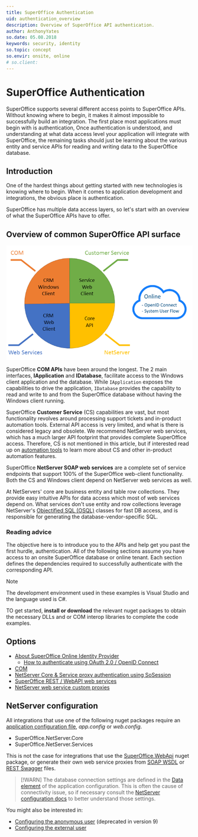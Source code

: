 ```yaml
---
title: SuperOffice Authentication
uid: authentication_overview
description: Overview of SuperOffice API authentication.
author: AnthonyYates
so.date: 05.08.2018
keywords: security, identity
so.topic: concept
so.envir: onsite, online
# so.client:
---
```


# SuperOffice Authentication

SuperOffice supports several different access points to SuperOffice APIs. Without knowing where to begin, it makes it almost impossible to successfully build an integration. The first place most applications must begin with is authentication, Once authentication is understood, and understanding at what data access level your application will integrate with SuperOffice, the remaining tasks should just be learning about the various entity and service APIs for reading and writing data to the SuperOffice database.

## Introduction

One of the hardest things about getting started with new technologies is knowing where to begin. When it comes to application development and integrations, the obvious place is authentication.

SuperOffice has multiple data access layers, so let's start with an overview of what the SuperOffice APIs have to offer.

## Overview of common SuperOffice API surface

![auth][img1]

SuperOffice **COM APIs** have been around the longest. The 2 main interfaces, **IApplication** and **IDatabase**, facilitate access to the Windows client application and the database. While `IApplication` exposes the capabilities to drive the application, `IDatabase` provides the capability to read and write to and from the SuperOffice database without having the Windows client running.

SuperOffice **Customer Service** (CS) capabilities are vast, but most functionality revolves around processing support tickets and in-product automation tools. External API access is very limited, and what is there is considered legacy and obsolete. We recommend NetServer web services, which has a much larger API footprint that provides complete SuperOffice access. Therefore, CS is not mentioned in this article, but if interested read up on [automation tools][11] to learn more about CS and other in-product automation features.

SuperOffice **NetServer SOAP web services** are a complete set of service endpoints that support 100% of the SuperOffice web-client functionality. Both the CS and Windows client depend on NetServer web services as well.

At NetServers' core are business entity and table row collections. They provide easy intuitive APIs for data access which most of web services depend on. What services don't use entity and row collections leverage NetServer's [Objectified SQL (OSQL)][2] classes for fast DB access, and is responsible for generating the database-vendor-specific SQL.

### Reading advice

The objective here is to introduce you to the APIs and help get you past the first hurdle, authentication. All of the following sections assume you have access to an onsite SuperOffice database or online tenant. Each section defines the dependencies required to successfully authenticate with the corresponding API.

> [!NOTE]
> The development environment used in these examples is Visual Studio and the language used is C#.
>
> TO get started, **install or download** the relevant nuget packages to obtain the necessary DLLs and or COM interop libraries to complete the code examples.

## Options

* [About SuperOffice Online Identity Provider][3]
  * [How to authenticate using OAuth 2.0 / OpenID Connect][16]
* [COM][6]
* [NetServer Core & Service proxy authentication using SoSession][7]
* [SuperOffice REST / WebAPI web services][8]
* [NetServer web service custom proxies][9]

## NetServer configuration

All integrations that use one of the following nuget packages require an [application configuration file][10], *app.config* or *web.config*.

* SuperOffice.NetServer.Core
* SuperOffice.NetServer.Services

This is not the case for integrations that use the [SuperOffice.WebApi][8] nuget package, or generate their own web service proxies from [SOAP WSDL][13] or [REST Swagger][14] files.

> [!WARN]
> The database connection settings are defined in the [Data element][1] of the application configuration. This is often the cause of connectivity issue, so if necessary consult the [NetServer configuration docs][15] to better understand those settings.

You might also be interested in:

* [Configuring the anonymous user][4] (deprecated in version 9)
* [Configuring the external user][5]

<!-- Referenced links -->
[1]: ../config/data.md
[2]: ../osql/index.md
[3]: ../../identity-management/federated-auth.md
[4]: onsite/config-anonymous-user.md
[5]: onsite/config-external-user.md
[6]: onsite/com/index.md
[7]: onsite/sosession/index.md
[8]: webapi/index.md
[9]: onsite/custom-proxies/index.md
[10]: ../config/index.md
[11]: ../../automation/overview.md
[12]: ../web-services/proxies/index.md
[13]: ../reference/soap/index.md
[14]: ../web-services/endpoints/index.md
[15]: ../config/index.md
[16]: ../authentication/online/index.md

<!-- Referenced images -->
[img1]: media/authenticate-overview.png
